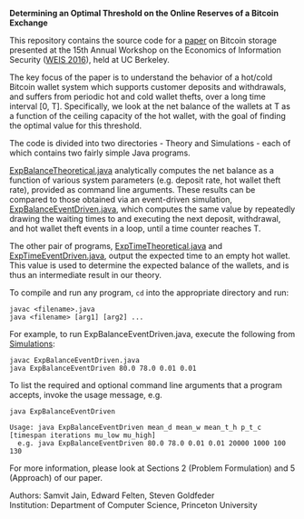 **Determining an Optimal Threshold on the Online Reserves of a Bitcoin Exchange**

This repository contains the source code for a [paper](http://weis2016.econinfosec.org/wp-content/uploads/sites/2/2016/05/WEIS_2016_paper_68-2.pdf) on Bitcoin storage presented at the 15th Annual Workshop on the Economics of Information Security ([WEIS 2016](http://weis2016.econinfosec.org/)), held at UC Berkeley.

The key focus of the paper is to understand the behavior of a hot/cold Bitcoin wallet system which supports customer deposits and withdrawals, and suffers from periodic hot and cold wallet thefts, over a long time interval [0, T]. Specifically, we look at the net balance of the wallets at T as a function of the ceiling capacity of the hot wallet, with the goal of finding the optimal value for this threshold.

The code is divided into two directories - Theory and Simulations - each of which contains two fairly simple Java programs.

[ExpBalanceTheoretical.java](https://github.com/SamvitJ/WEIS2016-Programs/blob/master/Theory/ExpBalanceTheoretical.java) analytically computes the net balance as a function of various system parameters (e.g. deposit rate, hot wallet theft rate), provided as command line arguments. These results can be compared to those obtained via an event-driven simulation, [ExpBalanceEventDriven.java](https://github.com/SamvitJ/WEIS2016-Programs/blob/master/Simulations/ExpBalanceEventDriven.java), which computes the same value by repeatedly drawing the waiting times to and executing the next deposit, withdrawal, and hot wallet theft events in a loop, until a time counter reaches T.

The other pair of programs, [ExpTimeTheoretical.java](https://github.com/SamvitJ/WEIS2016-Programs/blob/master/Theory/ExpTimeTheoretical.java) and [ExpTimeEventDriven.java](https://github.com/SamvitJ/WEIS2016-Programs/blob/master/Simulations/ExpTimeEventDriven.java), output the expected time to an empty hot wallet. This value is used to determine the expected balance of the wallets, and is thus an intermediate result in our theory.

To compile and run any program, `cd` into the appropriate directory and run:
```
javac <filename>.java
java <filename> [arg1] [arg2] ...
```

For example, to run ExpBalanceEventDriven.java, execute the following from [Simulations](https://github.com/SamvitJ/WEIS2016-Programs/tree/master/Simulations):
```
javac ExpBalanceEventDriven.java
java ExpBalanceEventDriven 80.0 78.0 0.01 0.01
```

To list the required and optional command line arguments that a program accepts, invoke the usage message, e.g.
```
java ExpBalanceEventDriven

Usage: java ExpBalanceEventDriven mean_d mean_w mean_t_h p_t_c [timespan iterations mu_low mu_high]
  e.g. java ExpBalanceEventDriven 80.0 78.0 0.01 0.01 20000 1000 100 130
```

For more information, please look at Sections 2 (Problem Formulation) and 5 (Approach) of our paper.

Authors: Samvit Jain, Edward Felten, Steven Goldfeder  
Institution: Department of Computer Science, Princeton University  
